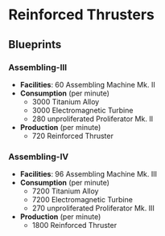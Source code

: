 # Reinforced Thrusters

## Blueprints

### Assembling-III

- **Facilities**: 60 Assembling Machine Mk. II
- **Consumption** (per minute)
	- 3000 Titanium Alloy
	- 3000 Electromagnetic Turbine
	- 280 unproliferated Proliferator Mk. II
- **Production**  (per minute)
	- 720 Reinforced Thruster

### Assembling-IV

- **Facilities**: 96 Assembling Machine Mk. III
- **Consumption** (per minute)
	- 7200 Titanium Alloy
	- 7200 Electromagnetic Turbine
	- 270 unproliferated Proliferator Mk. III
- **Production** (per minute)
	- 1800 Reinforced Thruster
